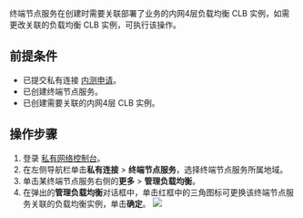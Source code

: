终端节点服务在创建时需要关联部署了业务的内网4层负载均衡 CLB 实例，如需更改关联的负载均衡 CLB 实例，可执行该操作。
 
## 前提条件
+ 已提交私有连接 [内测申请](https://cloud.tencent.com/apply/p/5i6ii4g3lgk)。
+ 已创建终端节点服务。
+ 已创建需要关联的内网4层 CLB 实例。

## 操作步骤
1. 登录 [私有网络控制台](https://console.cloud.tencent.com/vpc/vpc?rid=16)。
2. 在左侧导航栏单击**私有连接** > **终端节点服务**，选择终端节点服务所属地域。
3. 单击某终端节点服务右侧的**更多** > **管理负载均衡**。
4. 在弹出的**管理负载均衡**对话框中，单击红框中的三角图标可更换该终端节点服务关联的负载均衡实例，单击**确定**。
![](https://main.qcloudimg.com/raw/9b9fcb463ee654ab7ab4dc5aac0165be.png)
